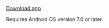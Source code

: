 [Download app](https://drive.google.com/open?id=1d4GA4112sntjpkI3KibT8K-wg9r-5DKd)

Requires Android OS version 7.0 or later.